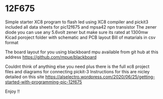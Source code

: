 # 12F675
Simple  starter  XC8 program to flash led using XC8 compiler and  pickit3
included all data sheets for pic12f675 and mpsa42  npn transistor 
The zener diode  you can use any 5.6volt zener but make sure its rated at 1300mw 
Kicad poroject folder  with schematic and PCB layout 
Bill of matarials in csv format 

The board layout for you  using blackboard mpu  available from git hub at this address https://github.com/mpue/blackboard


Couldnt think of anything else you need plus there is the full xc8 project files and diagrams for connecting pickit-3 
Instructions for this are nicley detailed on this site 
https://alselectro.wordpress.com/2020/06/25/getting-started-with-programming-pic-12f675

Enjoy !! 
